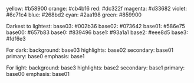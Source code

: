 yellow:  #b58900
orange:  #cb4b16
red:     #dc322f
magenta: #d33682
violet:  #6c71c4
blue:    #268bd2
cyan:    #2aa198
green:   #859900

Darkest to lightest:
base03:  #002b36
base02:  #073642
base01:  #586e75
base00:  #657b83
base0:   #839496
base1:   #93a1a1
base2:   #eee8d5
base3:   #fdf6e3

For dark:
background: base03
highlights: base02
secondary:  base01
primary:    base0
emphasis:   base1

For light:
background: base3
highlights: base2
secondary:  base1
primary:    base00
emphasis:   base01
